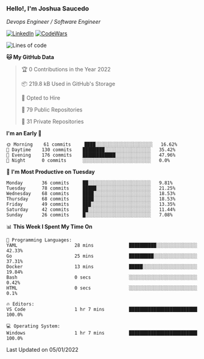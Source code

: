### Hello!, I'm Joshua Saucedo
*Devops Engineer / Software Engineer*  

[![LinkedIn](https://img.shields.io/badge/LinkedIn-0073b1?logo=linkedin&style=flat-square&logoColor=white)](https://www.linkedin.com/in/joshua-nathanael-saucedo-uriarte-bb0336169/)
[![CodeWars](https://www.codewars.com/users/joshuansu0897/badges/micro)](https://www.codewars.com/users/joshuansu0897)

<!--START_SECTION:waka-->
![Lines of code](https://img.shields.io/badge/From%20Hello%20World%20I%27ve%20Written-2%20Million%20lines%20of%20code-blue)

**🐱 My GitHub Data** 

> 🏆 0 Contributions in the Year 2022
 > 
> 📦 219.8 kB Used in GitHub's Storage 
 > 
> 💼 Opted to Hire
 > 
> 📜 79 Public Repositories 
 > 
> 🔑 31 Private Repositories  
 > 
**I'm an Early 🐤** 

```text
🌞 Morning    61 commits     ████░░░░░░░░░░░░░░░░░░░░░   16.62% 
🌆 Daytime    130 commits    ████████░░░░░░░░░░░░░░░░░   35.42% 
🌃 Evening    176 commits    ████████████░░░░░░░░░░░░░   47.96% 
🌙 Night      0 commits      ░░░░░░░░░░░░░░░░░░░░░░░░░   0.0%

```
📅 **I'm Most Productive on Tuesday** 

```text
Monday       36 commits     ██░░░░░░░░░░░░░░░░░░░░░░░   9.81% 
Tuesday      78 commits     █████░░░░░░░░░░░░░░░░░░░░   21.25% 
Wednesday    68 commits     ████░░░░░░░░░░░░░░░░░░░░░   18.53% 
Thursday     68 commits     ████░░░░░░░░░░░░░░░░░░░░░   18.53% 
Friday       49 commits     ███░░░░░░░░░░░░░░░░░░░░░░   13.35% 
Saturday     42 commits     ██░░░░░░░░░░░░░░░░░░░░░░░   11.44% 
Sunday       26 commits     █░░░░░░░░░░░░░░░░░░░░░░░░   7.08%

```


📊 **This Week I Spent My Time On** 

```text
💬 Programming Languages: 
YAML                     28 mins             ██████████░░░░░░░░░░░░░░░   42.33% 
Go                       25 mins             █████████░░░░░░░░░░░░░░░░   37.31% 
Docker                   13 mins             █████░░░░░░░░░░░░░░░░░░░░   19.84% 
Bash                     0 secs              ░░░░░░░░░░░░░░░░░░░░░░░░░   0.42% 
HTML                     0 secs              ░░░░░░░░░░░░░░░░░░░░░░░░░   0.1%

🔥 Editors: 
VS Code                  1 hr 7 mins         █████████████████████████   100.0%

💻 Operating System: 
Windows                  1 hr 7 mins         █████████████████████████   100.0%

```


 Last Updated on 05/01/2022
<!--END_SECTION:waka-->
